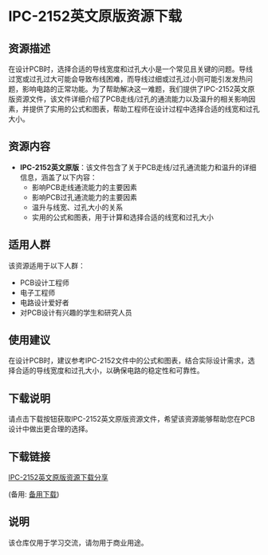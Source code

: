 # IPC-2152英文原版资源下载

## 资源描述

在设计PCB时，选择合适的导线宽度和过孔大小是一个常见且关键的问题。导线过宽或过孔过大可能会导致布线困难，而导线过细或过孔过小则可能引发发热问题，影响电路的正常功能。为了帮助解决这一难题，我们提供了IPC-2152英文原版资源文件，该文件详细介绍了PCB走线/过孔的通流能力以及温升的相关影响因素，并提供了实用的公式和图表，帮助工程师在设计过程中选择合适的线宽和过孔大小。

## 资源内容

- **IPC-2152英文原版**：该文件包含了关于PCB走线/过孔通流能力和温升的详细信息，涵盖了以下内容：
  - 影响PCB走线通流能力的主要因素
  - 影响PCB过孔通流能力的主要因素
  - 温升与线宽、过孔大小的关系
  - 实用的公式和图表，用于计算和选择合适的线宽和过孔大小

## 适用人群

该资源适用于以下人群：
- PCB设计工程师
- 电子工程师
- 电路设计爱好者
- 对PCB设计有兴趣的学生和研究人员

## 使用建议

在设计PCB时，建议参考IPC-2152文件中的公式和图表，结合实际设计需求，选择合适的导线宽度和过孔大小，以确保电路的稳定性和可靠性。

## 下载说明

请点击下载按钮获取IPC-2152英文原版资源文件，希望该资源能够帮助您在PCB设计中做出更合理的选择。

## 下载链接
[IPC-2152英文原版资源下载分享](https://pan.quark.cn/s/328072485203) 

(备用: [备用下载](https://pan.baidu.com/s/1SR6Tts6ycuPyLteIDPo5xA?pwd=1234))

## 说明

该仓库仅用于学习交流，请勿用于商业用途。
